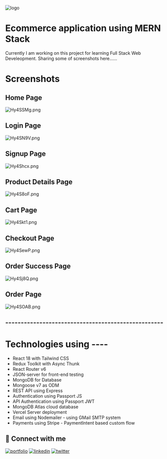 
![logo](https://iili.io/HpppNDP.png)

# Ecommerce application using MERN Stack
Currently I am working on this project for learning Full Stack Web Develeopment.
Sharing some of screenshots here......

# Screenshots
## Home Page
![Hy4SSMg.png](https://iili.io/Hy4SSMg.png)
## Login Page
![Hy4SN9V.png](https://iili.io/Hy4SN9V.png)
## Signup Page
![Hy4Shcx.png](https://iili.io/Hy4Shcx.png)
## Product Details Page
![Hy4S8oF.png](https://iili.io/Hy4S8oF.png)
## Cart Page
![Hy4Skt1.png](https://iili.io/Hy4Skt1.png)
## Checkout Page
![Hy4SewP.png](https://iili.io/Hy4SewP.png)
## Order Success Page
![Hy4Sj8Q.png](https://iili.io/Hy4Sj8Q.png)
## Order Page
![Hy4SOAB.png](https://iili.io/Hy4SOAB.png)
## ---------------------------------------------------

#  Technologies using ----
- React 18 with Tailwind CSS
- Redux Toolkit with Async Thunk
- React Router v6
- JSON-server for front-end testing
- MongoDB for Database
- Mongoose v7 as ODM
- REST API using Express
- Authentication using Passport JS
- API Authentication using Passport JWT
- MongoDB Atlas cloud database
- Vercel Server deployment
- Email using Nodemailer - using GMail SMTP system
- Payments using Stripe - PaymentIntent based custom flow



## 🔗 Connect with me
[![portfolio](https://img.shields.io/badge/my_portfolio-000?style=for-the-badge&logo=ko-fi&logoColor=white)](https://mohd-abdullah-personal-portfolio.vercel.app/)
[![linkedin](https://img.shields.io/badge/linkedin-0A66C2?style=for-the-badge&logo=linkedin&logoColor=white)](https://linkedin.com/in/mohd-abdullah-zubair)
[![twitter](https://img.shields.io/badge/instagram-1DA1F2?style=for-the-badge&logo=instagram&logoColor=white)](https://instagram.com/i_am_abdullahzubair)

